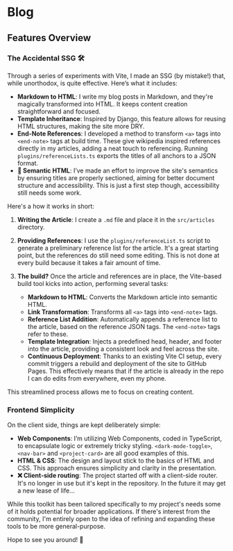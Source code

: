 # Blog

## Features Overview

### The Accidental SSG 🛠

Through a series of experiments with Vite, I made an SSG (by mistake!) that, while unorthodox, is quite effective. Here’s what it includes:

- **Markdown to HTML**: I write my blog posts in Markdown, and they're magically transformed into HTML. It keeps content creation straightforward and focused.
- **Template Inheritance**: Inspired by Django, this feature allows for reusing HTML structures, making the site more DRY. 
- **End-Note References**: I developed a method to transform `<a>` tags into `<end-note>` tags at build time. These give wikipedia inspired references directly in my articles, adding a neat touch to referencing. Running `plugins/referenceLists.ts` exports the titles of all anchors to a JSON format.
- **🚧 Semantic HTML**: I’ve made an effort to improve the site's semantics by ensuring titles are properly sectioned, aiming for better document structure and accessibility. This is just a first step though, accessibility still needs some work. 

Here's a how it works in short:

1. **Writing the Article**: I create a `.md` file and place it in the `src/articles` directory.

2. **Providing References**: I use the `plugins/referenceList.ts` script to generate a preliminary reference list for the article. It's a great starting point, but the references do still need some editing. This is not done at every build because it takes a fair amount of time. 
3. **The build?** Once the article and references are in place, the Vite-based build tool kicks into action, performing several tasks:
   - **Markdown to HTML**: Converts the Markdown article into semantic HTML.
   - **Link Transformation**: Transforms all `<a>` tags into `<end-note>` tags.
   - **Reference List Addition**: Automatically appends a reference list to the article, based on the reference JSON tags. The `<end-note>` tags refer to these.
   - **Template Integration**: Injects a predefined head, header, and footer into the article, providing a consistent look and feel across the site.
   - **Continuous Deployment**: Thanks to an existing Vite CI setup, every commit triggers a rebuild and deployment of the site to GitHub Pages. This effectively means that if the article is already in the repo I can do edits from everywhere, even my phone.

This streamlined process allows me to focus on creating content.

### Frontend Simplicity

On the client side, things are kept deliberately simple:

- **Web Components**: I’m utilizing Web Components, coded in TypeScript, to encapsulate logic or extremely tricky styling. `<dark-mode-toggle>`, `<nav-bar>` and `<project-card>` are all good examples of this.
- **HTML & CSS**: The design and layout stick to the basics of HTML and CSS. This approach ensures simplicity and clarity in the presentation.
- **❌ Client-side routing**: The project started off with a client-side router. It's no longer in use but it's kept in the repository. In the future it may get a new lease of life...


While this toolkit has been tailored specifically to my project's needs some of it holds potential for broader applications. If there's interest from the community, I'm entirely open to the idea of refining and expanding these tools to be more general-purpose. 

Hope to see you around! 🚀